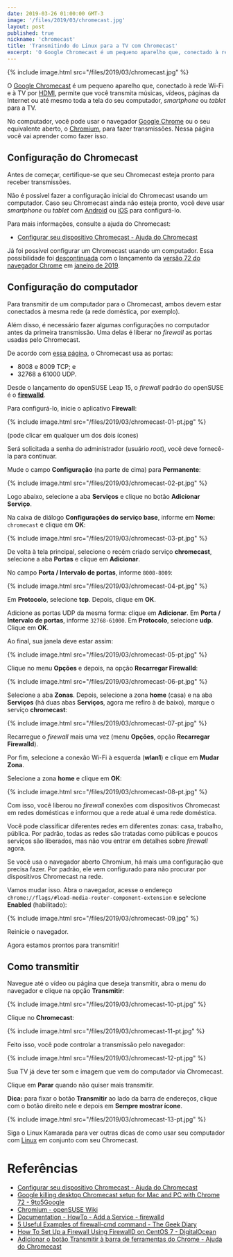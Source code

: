 ```yaml
---
date: 2019-03-26 01:00:00 GMT-3
image: '/files/2019/03/chromecast.jpg'
layout: post
published: true
nickname: 'chromecast'
title: 'Transmitindo do Linux para a TV com Chromecast'
excerpt: 'O Google Chromecast é um pequeno aparelho que, conectado à rede Wi-Fi e à TV por HDMI, permite que você transmita músicas, vídeos, páginas da Internet ou até mesmo toda a tela do seu computador, smartphone ou tablet para a TV. No computador, você pode usar o navegador Google Chrome ou o seu equivalente aberto, o Chromium, para fazer transmissões. Nessa página você vai aprender como fazer isso.'
---
```


{% include image.html src="/files/2019/03/chromecast.jpg" %}

O [Google Chromecast][chromecast] é um pequeno aparelho que, conectado à rede Wi-Fi e à TV por [HDMI], permite que você transmita músicas, vídeos, páginas da Internet ou até mesmo toda a tela do seu computador, *smartphone* ou *tablet* para a TV.

No computador, você pode usar o navegador [Google Chrome][chrome] ou o seu equivalente aberto, o [Chromium], para fazer transmissões. Nessa página você vai aprender como fazer isso.

## Configuração do Chromecast

Antes de começar, certifique-se que seu Chromecast esteja pronto para receber transmissões.

Não é possível fazer a configuração inicial do Chromecast usando um computador. Caso seu Chromecast ainda não esteja pronto, você deve usar *smartphone* ou *tablet* com [Android] ou [iOS] para configurá-lo.

Para mais informações, consulte a ajuda do Chromecast:

- [Configurar seu dispositivo Chromecast - Ajuda do Chromecast][chromecast-help-1]

Já foi possível configurar um Chromecast usando um computador. Essa possibilidade foi [descontinuada][9to5google] com o lançamento da [versão 72 do navegador Chrome][chrome-72] em [janeiro de 2019][chrome-72].

## Configuração do computador

Para transmitir de um computador para o Chromecast, ambos devem estar conectados à mesma rede (a rede doméstica, por exemplo).

Além disso, é necessário fazer algumas configurações no computador antes da primeira transmissão. Uma delas é liberar no *firewall* as portas usadas pelo Chromecast.

De acordo com [essa página][g3rt], o Chromecast usa as portas:

- 8008 e 8009 TCP; e
- 32768 a 61000 UDP.

Desde o lançamento do openSUSE Leap 15, o *firewall* padrão do openSUSE é o [**firewalld**][firewalld].

Para configurá-lo, inicie o aplicativo **Firewall**:

{% include image.html src="/files/2019/03/chromecast-01-pt.jpg" %}

(pode clicar em qualquer um dos dois ícones)

Será solicitada a senha do administrador (usuário *root*), você deve fornecê-la para continuar.

Mude o campo **Configuração** (na parte de cima) para **Permanente**:

{% include image.html src="/files/2019/03/chromecast-02-pt.jpg" %}

Logo abaixo, selecione a aba **Serviços** e clique no botão **Adicionar Serviço**.

Na caixa de diálogo **Configurações do serviço base**, informe em **Nome:** `chromecast` e clique em **OK**:

{% include image.html src="/files/2019/03/chromecast-03-pt.jpg" %}

De volta à tela principal, selecione o recém criado serviço **chromecast**, selecione a aba **Portas** e clique em **Adicionar**.

No campo **Porta / Intervalo de portas**, informe `8008-8009`:

{% include image.html src="/files/2019/03/chromecast-04-pt.jpg" %}

Em **Protocolo**, selecione **tcp**. Depois, clique em **OK**.

Adicione as portas UDP da mesma forma: clique em **Adicionar**. Em **Porta / Intervalo de portas**, informe `32768-61000`. Em **Protocolo**, selecione **udp**. Clique em **OK**.

Ao final, sua janela deve estar assim:

{% include image.html src="/files/2019/03/chromecast-05-pt.jpg" %}

Clique no menu **Opções** e depois, na opção **Recarregar Firewalld**:

{% include image.html src="/files/2019/03/chromecast-06-pt.jpg" %}

Selecione a aba **Zonas**. Depois, selecione a zona **home** (casa) e na aba **Serviços** (há duas abas **Serviços**, agora me refiro à de baixo), marque o serviço **chromecast**:

{% include image.html src="/files/2019/03/chromecast-07-pt.jpg" %}

Recarregue o *firewall* mais uma vez (menu **Opções**, opção **Recarregar Firewalld**).

Por fim, selecione a conexão Wi-Fi à esquerda (**wlan1**) e clique em **Mudar Zona**.

Selecione a zona **home** e clique em **OK**:

{% include image.html src="/files/2019/03/chromecast-08-pt.jpg" %}

Com isso, você liberou no *firewall* conexões com dispositivos Chromecast em redes domésticas e informou que a rede atual é uma rede doméstica.

Você pode classificar diferentes redes em diferentes zonas: casa, trabalho, pública. Por padrão, todas as redes são tratadas como públicas e poucos serviços são liberados, mas não vou entrar em detalhes sobre *firewall* agora.

Se você usa o navegador aberto Chromium, há mais uma configuração que precisa fazer. Por padrão, ele vem configurado para não procurar por dispositivos Chromecast na rede.

Vamos mudar isso. Abra o navegador, acesse o endereço `chrome://flags/#load-media-router-component-extension` e selecione **Enabled** (habilitado):

{% include image.html src="/files/2019/03/chromecast-09.jpg" %}

Reinicie o navegador.

Agora estamos prontos para transmitir!

## Como transmitir

Navegue até o vídeo ou página que deseja transmitir, abra o menu do navegador e clique na opção **Transmitir**:

{% include image.html src="/files/2019/03/chromecast-10-pt.jpg" %}

Clique no **Chromecast**:

{% include image.html src="/files/2019/03/chromecast-11-pt.jpg" %}

Feito isso, você pode controlar a transmissão pelo navegador:

{% include image.html src="/files/2019/03/chromecast-12-pt.jpg" %}

Sua TV já deve ter som e imagem que vem do computador via Chromecast.

Clique em **Parar** quando não quiser mais transmitir.

**Dica:** para fixar o botão **Transmitir** ao lado da barra de endereços, clique com o botão direito nele e depois em **Sempre mostrar ícone**.

{% include image.html src="/files/2019/03/chromecast-13-pt.jpg" %}

Siga o Linux Kamarada para ver outras dicas de como usar seu computador com [Linux] em conjunto com seu Chromecast.

# Referências

- [Configurar seu dispositivo Chromecast - Ajuda do Chromecast][chromecast-help-1]
- [Google killing desktop Chromecast setup for Mac and PC with Chrome 72 - 9to5Google][9to5google]
- [Chromium - openSUSE Wiki][opensuse-wiki]
- [Documentation - HowTo - Add a Service - firewalld][firewalld-doc]
- [5 Useful Examples of firewall-cmd command - The Geek Diary][thegeekdiary]
- [How To Set Up a Firewall Using FirewallD on CentOS 7 - DigitalOcean][digitalocean]
- [Adicionar o botão Transmitir à barra de ferramentas do Chrome - Ajuda do Chromecast][chromecast-help-2]

[chromecast]:           https://store.google.com/product/chromecast
[HDMI]:                 https://pt.wikipedia.org/wiki/High-Definition_Multimedia_Interface
[chrome]:               https://www.google.com/chrome/
[chromium]:             https://www.chromium.org/Home
[android]:              https://www.android.com/
[ios]:                  https://www.apple.com/br/ios/
[chromecast-help-1]:    https://support.google.com/chromecast/answer/2998456?hl=pt-BR
[9to5google]:           https://9to5google.com/2018/12/30/chrome-72-killing-chromecast-setup-mac-windows/
[chrome-72]:            https://chromereleases.googleblog.com/2019/01/stable-channel-update-for-desktop.html
[g3rt]:                 https://blog.g3rt.nl/allow-google-chromecast-host-firewall-iptables.html
[firewalld]:            https://firewalld.org/
[linux]:                https://www.vivaolinux.com.br/linux/
[opensuse-wiki]:        https://en.opensuse.org/Chromium
[firewalld-doc]:        https://firewalld.org/documentation/howto/add-a-service.html
[thegeekdiary]:         https://www.thegeekdiary.com/5-useful-examples-of-firewall-cmd-command/
[digitalocean]:         https://www.digitalocean.com/community/tutorials/how-to-set-up-a-firewall-using-firewalld-on-centos-7
[chromecast-help-2]:    https://support.google.com/chromecast/answer/7249696?hl=pt-BR
